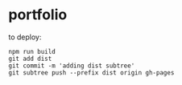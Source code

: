 # portfolio
to deploy:
```
npm run build
git add dist
git commit -m 'adding dist subtree'
git subtree push --prefix dist origin gh-pages
```
